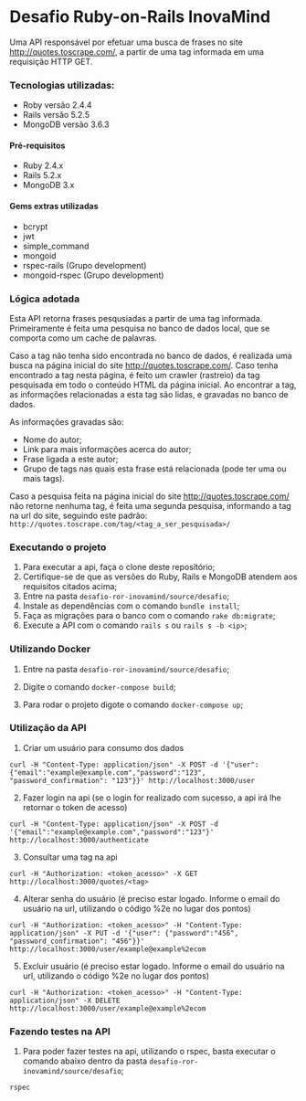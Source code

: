 # Desafio Ruby-on-Rails InovaMind
Uma API responsável por efetuar uma busca de frases no site http://quotes.toscrape.com/, a partir de uma tag informada em uma requisição HTTP GET.

### Tecnologias utilizadas:

* Roby versão 2.4.4
* Rails versão 5.2.5
* MongoDB versão 3.6.3

#### Pré-requisitos

- Ruby 2.4.x
- Rails 5.2.x
- MongoDB 3.x

#### Gems extras utilizadas

- bcrypt
- jwt
- simple_command
- mongoid
- rspec-rails (Grupo development)
- mongoid-rspec (Grupo development)

### Lógica adotada
Esta API retorna frases pesqusiadas a partir de uma tag informada. Primeiramente é feita uma pesquisa no banco de dados local, que se comporta como um cache de palavras. 

Caso a tag não tenha sido encontrada no banco de dados, é realizada uma busca na página inicial do site http://quotes.toscrape.com/. Caso tenha encontrado a tag nesta página, é feito um crawler (rastreio) da tag pesquisada em todo o conteúdo HTML da página inicial. Ao encontrar a tag, as informações relacionadas a esta tag são lidas, e gravadas no banco de dados.

As informações gravadas são:

- Nome do autor;
- Link para mais informações acerca do autor;
- Frase ligada a este autor;
- Grupo de tags nas quais esta frase está relacionada (pode ter uma ou mais tags).
      
Caso a pesquisa feita na página inicial do site http://quotes.toscrape.com/ não retorne nenhuma tag, é feita uma segunda pesquisa, informando a tag na url do site, seguindo este padrão:
```http://quotes.toscrape.com/tag/<tag_a_ser_pesquisada>/```


### Executando o projeto
1. Para executar a api, faça o clone deste repositório;
2. Certifique-se de que as versões do Ruby, Rails e MongoDB atendem aos requisitos citados acima;
3. Entre na pasta ```desafio-ror-inovamind/source/desafio```;
4. Instale as dependências com o comando ```bundle install```;
5. Faça as migrações para o banco com o comando ```rake db:migrate```;
6. Execute a API com o comando ```rails s``` ou ```rails s -b <ip>```;


### Utilizando Docker

1. Entre na pasta ```desafio-ror-inovamind/source/desafio```;

2. Digite o comando ```docker-compose build```;

3. Para rodar o projeto digote o comando ```docker-compose up```;


### Utilização da API

1. Criar um usuário para consumo dos dados
```
curl -H "Content-Type: application/json" -X POST -d '{"user": {"email":"example@example.com","password":"123", "password_confirmation": "123"}}' http://localhost:3000/user

```

2. Fazer login na api (se o login for realizado com sucesso, a api irá lhe retornar o token de acesso)
```
curl -H "Content-Type: application/json" -X POST -d '{"email":"example@example.com","password":"123"}' http://localhost:3000/authenticate
```

3. Consultar uma tag na api
```
curl -H "Authorization: <token_acesso>" -X GET http://localhost:3000/quotes/<tag>
```

4. Alterar senha do usuário (é preciso estar logado. Informe o email do usuário na url, utilizando o código %2e no lugar dos pontos)
```
curl -H "Authorization: <token_acesso>" -H "Content-Type: application/json" -X PUT -d '{"user": {"password":"456", "password_confirmation": "456"}}' http://localhost:3000/user/example@example%2ecom
```

5. Excluir usuário (é preciso estar logado. Informe o email do usuário na url, utilizando o código %2e no lugar dos pontos)
```
curl -H "Authorization: <token_acesso>" -H "Content-Type: application/json" -X DELETE http://localhost:3000/user/example@example%2ecom
```

### Fazendo testes na API

1. Para poder fazer testes na api, utilizando o rspec, basta executar o comando abaixo dentro da pasta ```desafio-ror-inovamind/source/desafio```;
```
rspec
```
